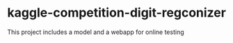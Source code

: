 # kaggle-competition-digit-regconizer
This project includes a model and a webapp for online testing
